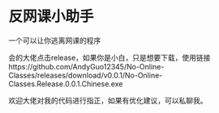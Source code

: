 # 反网课小助手
一个可以让你逃离网课的程序

会的大佬点击release，如果你是小白，只是想要下载，使用链接https://github.com/AndyGuo12345/No-Online-Classes/releases/download/v0.0.1/No-Online-Classes.Release.0.0.1.Chinese.exe




欢迎大佬对我的代码进行指正，如果有优化建议，可以私聊我。
